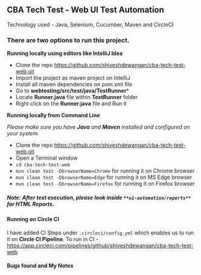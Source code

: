 ## CBA Tech Test - Web UI Test Automation

Technology used - Java, Selenium, Cucumber, Maven and CircleCI

### There are two options to run this project.

**Running locally using editors like IntelliJ Idea**
- Clone the repo https://github.com/shiveshdewangan/cba-tech-test-web.git
- Import the project as maven project on IntelliJ
- Install all maven dependencies on pom.xml file
- Go to **webtesting/src/test/java/TestRunner***
- Locate **Runner.java** file within **TestRunner** folder
- Right click on the **Runner.java** file and Run it

**Running locally from Command Line**

*Please make sure you have **Java** and **Maven** installed and configured on your system.*

- Clone the repo https://github.com/shiveshdewangan/cba-tech-test-web.git
- Open a Terminal window
- `cd cba-tech-test-web`
- `mvn clean test -DbrowserName=Chrome` for running it on Chrome browser
- `mvn clean test -DbrowserName=Edge` for running it on MS Edge browser
- `mvn clean test -DbrowserName=Firefox` for running it on Firefox browser

##### Note: After test execution, please look inside `**ui-automation/reports**` for HTML Reports.

#### Running on Circle CI
I have added CI Steps under `.circleci/config.yml` which enables us to run it on **Circle CI Pipeline**.
To run in CI - https://app.circleci.com/pipelines/github/shiveshdewangan/cba-tech-test-web

#### Bugs found and My Notes
